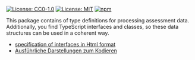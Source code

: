 [![License: CC0-1.0](https://img.shields.io/badge/License-CC0_1.0-lightgrey.svg)](http://creativecommons.org/publicdomain/zero/1.0/) [![License: MIT](https://img.shields.io/badge/License-MIT-yellow.svg)](https://opensource.org/licenses/MIT)
[![npm](https://img.shields.io/npm/v/%40iqb%2Fresponses)](https://www.npmjs.com/package/@iqb/responses)

This package contains of type definitions for processing assessment data. Additionally, you find TypeScript interfaces and classes, so these data structures can be used in a coherent way. 

* [specification of interfaces in Html format](https://iqb-berlin.github.io/responses)
* [Ausführliche Darstellungen zum Kodieren](https://iqb-berlin.github.io/coding-info)
